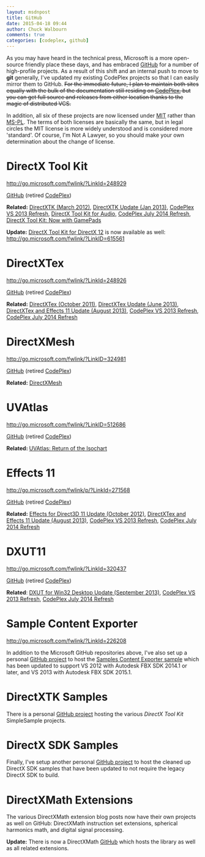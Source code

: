 ```yaml
---
layout: msdnpost
title: GitHub
date: 2015-04-18 09:44
author: Chuck Walbourn
comments: true
categories: [codeplex, github]
---
```

As you may have heard in the technical press, Microsoft is a more open-source friendly place these days, and has embraced <a href="https://github.com/Microsoft">GitHub</a> for a number of high-profile projects. As a result of this shift and an internal push to move to <strong>git</strong> generally, I've updated my existing CodePlex projects so that I can easily mirror them to GitHub. <span style="text-decoration: line-through">For the immediate future, I plan to maintain both sites equally with the bulk of the documentation still residing on <a href="https://www.codeplex.com/">CodePlex</a>, but you can get full source and releases from either location thanks to the magic of distributed VCS.</span>
<!--more-->

In addition, all six of these projects are now licensed under <a href="http://opensource.org/licenses/MIT">MIT</a> rather than <a href="http://opensource.org/licenses/MS-PL">MS-PL</a>. The terms of both licenses are basically the same, but in legal circles the MIT license is more widely understood and is considered more 'standard'. Of course, I'm Not A Lawyer, so you should make your own determination about the change of license.

<h1>DirectX Tool Kit</h1>

<a href="http://go.microsoft.com/fwlink/?LinkId=248929">http://go.microsoft.com/fwlink/?LinkId=248929</a>

<a href="https://github.com/Microsoft/DirectXTK">GitHub</a> (retired <a href="https://directxtk.codeplex.com/">CodePlex</a>)

<strong>Related:</strong> <a href="https://walbourn.github.io/directxtk/">DirectXTK (March 2012)</a>, <a href="https://walbourn.github.io/directxtk-update/">DirectXTK Update (Jan 2013)</a>, <a href="https://walbourn.github.io/codeplex-vs-2013-refresh/">CodePlex VS 2013 Refresh</a>, <a href="https://walbourn.github.io/directx-tool-kit-for-audio/">DirectX Tool Kit for Audio,</a> <a href="https://walbourn.github.io/codeplex-july-2014-refresh/">CodePlex July 2014 Refresh</a>, <a href="https://walbourn.github.io/directx-tool-kit-now-with-gamepads/">DirectX Tool Kit: Now with GamePads</a>

<strong>Update:</strong> <a href="https://walbourn.github.io/directx-tool-kit-for-directx-12/">DirectX Tool Kit for DirectX 12</a> is now available as well: <a href="http://go.microsoft.com/fwlink/?LinkID=615561">http://go.microsoft.com/fwlink/?LinkID=615561</a>
<h1>DirectXTex</h1>
<a href="http://go.microsoft.com/fwlink/?LinkId=248926">http://go.microsoft.com/fwlink/?LinkId=248926</a>

<a href="https://github.com/Microsoft/DirectXTex">GitHub</a> (retired <a href="https://directxtex.codeplex.com/">CodePlex</a>)

<strong>Related:</strong> <a href="https://walbourn.github.io/directxtex/">DirectXTex (October 2011)</a>, <a href="https://walbourn.github.io/directxtex-update/">DirectXTex Update (June 2013)</a>, <a href="https://walbourn.github.io/directxtex-and-effects-11-update/">DirectXTex and Effects 11 Update (August 2013)</a>, <a href="https://walbourn.github.io/codeplex-vs-2013-refresh/">CodePlex VS 2013 Refresh</a>, <a href="https://walbourn.github.io/codeplex-july-2014-refresh/">CodePlex July 2014 Refresh</a>
<h1>DirectXMesh</h1>
<a href="http://go.microsoft.com/fwlink/?LinkID=324981">http://go.microsoft.com/fwlink/?LinkID=324981</a>

<a href="https://github.com/Microsoft/DirectXMesh">GitHub</a> (retired <a href="https://directxmesh.codeplex.com/">CodePlex</a>)

<strong>Related:</strong> <a href="https://walbourn.github.io/directxmesh/">DirectXMesh</a>
<h1>UVAtlas</h1>
<a href="http://go.microsoft.com/fwlink/?LinkID=512686">http://go.microsoft.com/fwlink/?LinkID=512686</a>

<a href="https://github.com/Microsoft/UVAtlas">GitHub</a> (retired <a href="https://uvatlas.codeplex.com/">CodePlex</a>)

<strong>Related: </strong><a href="https://walbourn.github.io/uvatlas-return-of-the-isochart/">UVAtlas: Return of the Isochart</a>
<h1>Effects 11</h1>
<a href="http://go.microsoft.com/fwlink/p/?LinkId=271568">http://go.microsoft.com/fwlink/p/?LinkId=271568</a>

<a href="https://github.com/Microsoft/FX11">GitHub</a> (retired <a href="https://fx11.codeplex.com/">CodePlex</a>)

<strong>Related:</strong> <a href="https://walbourn.github.io/effects-for-direct3d-11-update/">Effects for Direct3D 11 Update (October 2012)</a>, <a href="https://walbourn.github.io/directxtex-and-effects-11-update/">DirectXTex and Effects 11 Update (August 2013)</a>, <a href="https://walbourn.github.io/codeplex-vs-2013-refresh/">CodePlex VS 2013 Refresh</a>, <a href="https://walbourn.github.io/codeplex-july-2014-refresh/">CodePlex July 2014 Refresh</a>
<h1>DXUT11</h1>
<a href="http://go.microsoft.com/fwlink/?LinkId=320437">http://go.microsoft.com/fwlink/?LinkId=320437</a>

<a href="https://github.com/Microsoft/DXUT">GitHub</a> (retired <a href="https://dxut.codeplex.com/">CodePlex</a>)

<strong>Related</strong>: <a href="https://walbourn.github.io/dxut-for-win32-desktop-update/">DXUT for Win32 Desktop Update (September 2013)</a>, <a href="https://walbourn.github.io/codeplex-vs-2013-refresh/">CodePlex VS 2013 Refresh</a>, <a href="https://walbourn.github.io/codeplex-july-2014-refresh/">CodePlex July 2014 Refresh</a>
<h1>Sample Content Exporter</h1>
<a href="http://go.microsoft.com/fwlink/?LinkId=226208">http://go.microsoft.com/fwlink/?LinkId=226208</a>

In addition to the Microsoft GitHub repositories above, I've also set up a personal <a href="https://github.com/walbourn/contentexporter">GitHub project</a> to host the <a href="https://walbourn.github.io/samples-content-exporter/">Samples Content Exporter sample</a> which has been updated to support VS 2012 with Autodesk FBX SDK 2014.1 or later, and VS 2013 with Autodesk FBX SDK 2015.1.
<h1>DirectXTK Samples</h1>
There is a personal <a href="https://github.com/walbourn/directxtk-samples">GitHub project</a> hosting the various <em>DirectX Tool Kit</em> SimpleSample projects.
<h1>DirectX SDK Samples</h1>
Finally, I've setup another personal <a href="https://github.com/walbourn/directx-sdk-samples">GitHub project</a> to host the cleaned up DirectX SDK samples that have been updated to not require the legacy DirectX SDK to build.
<h1>DirectXMath Extensions</h1>
The various DirectXMath extension blog posts now have their own projects as well on GitHub: DirectXMath instruction set extensions, spherical harmonics math, and digital signal processing.

<strong>Update:</strong> There is now a DirectXMath <a href="https://github.com/Microsoft/DirectXMath">GitHub</a> which hosts the library as well as all related extensions.
